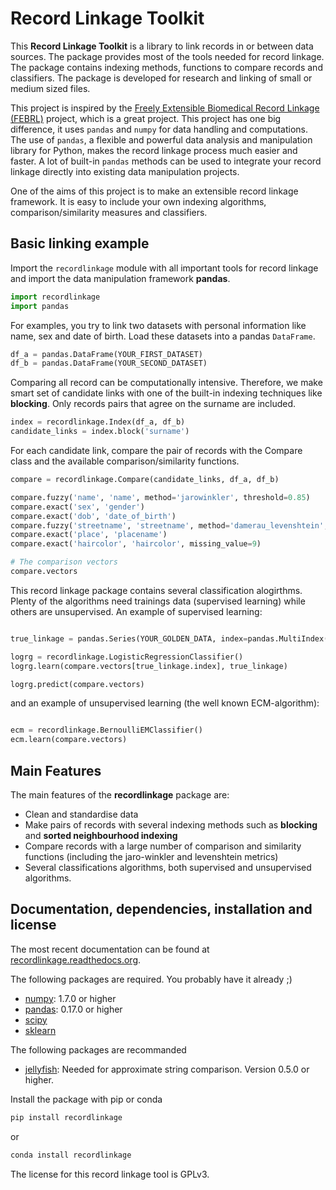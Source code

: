# Record Linkage Toolkit

This **Record Linkage Toolkit** is a library to link records in or between data sources. The package provides most of the tools needed for record linkage. The package contains indexing methods, functions to compare records and classifiers. The package is developed for research and linking of small or medium sized files. 

This project is inspired by the [Freely Extensible Biomedical Record Linkage (FEBRL)](https://sourceforge.net/projects/febrl/) project, which is a great project. This project has one big difference, it uses ``pandas`` and ``numpy`` for data handling and computations. The use of ``pandas``, a flexible and powerful data analysis and manipulation library for Python, makes the record linkage process much easier and faster. A lot of built-in ``pandas`` methods can be used to integrate your record linkage directly into existing data manipulation projects.  

One of the aims of this project is to make an extensible record linkage framework. It is easy to include your own indexing algorithms, comparison/similarity measures and classifiers. 

## Basic linking example
Import the ``recordlinkage`` module with all important tools for record linkage and import the data manipulation framework **pandas**. 

```python
import recordlinkage
import pandas
```
For examples, you try to link two datasets with personal information like name, sex and date of birth. Load these datasets into a pandas ``DataFrame``.
```python 
df_a = pandas.DataFrame(YOUR_FIRST_DATASET)
df_b = pandas.DataFrame(YOUR_SECOND_DATASET)
```

Comparing all record can be computationally intensive. Therefore, we make smart set of candidate links with one of the built-in indexing techniques like **blocking**. Only records pairs that agree on the surname are included. 

```python
index = recordlinkage.Index(df_a, df_b)
candidate_links = index.block('surname')
```

For each candidate link, compare the pair of records with the Compare class and the available comparison/similarity functions.
```python
compare = recordlinkage.Compare(candidate_links, df_a, df_b)

compare.fuzzy('name', 'name', method='jarowinkler', threshold=0.85)
compare.exact('sex', 'gender')
compare.exact('dob', 'date_of_birth')
compare.fuzzy('streetname', 'streetname', method='damerau_levenshtein', threshold=0.7)
compare.exact('place', 'placename')
compare.exact('haircolor', 'haircolor', missing_value=9)

# The comparison vectors
compare.vectors
```

This record linkage package contains several classification alogirthms. Plenty of the algorithms need trainings data (supervised learning) while others are unsupervised. An example of supervised learning:

```python

true_linkage = pandas.Series(YOUR_GOLDEN_DATA, index=pandas.MultiIndex(YOUR_MULTI_INDEX))

logrg = recordlinkage.LogisticRegressionClassifier()
logrg.learn(compare.vectors[true_linkage.index], true_linkage)

logrg.predict(compare.vectors)
```

and an example of unsupervised learning (the well known ECM-algorithm):
```python

ecm = recordlinkage.BernoulliEMClassifier()
ecm.learn(compare.vectors)

```

## Main Features
The main features of the **recordlinkage** package are:

  - Clean and standardise data
  - Make pairs of records with several indexing methods such as **blocking** and **sorted neighbourhood indexing**
  - Compare records with a large number of comparison and similarity functions (including the jaro-winkler and levenshtein metrics)
  - Several classifications algorithms, both supervised and unsupervised algorithms. 

## Documentation, dependencies, installation and license
The most recent documentation can be found at [recordlinkage.readthedocs.org](http://recordlinkage.readthedocs.org/en/latest/).

The following packages are required. You probably have it already ;)
- [numpy](http://www.numpy.org): 1.7.0 or higher
- [pandas](https://github.com/pydata/pandas): 0.17.0 or higher
- [scipy](https://www.scipy.org/)
- [sklearn](http://scikit-learn.org/)

The following packages are recommanded
- [jellyfish](https://github.com/jamesturk/jellyfish): Needed for approximate string comparison. Version 0.5.0 or higher.

Install the package with pip or conda

```sh
pip install recordlinkage
```
or 
```sh
conda install recordlinkage
```
The license for this record linkage tool is GPLv3.
